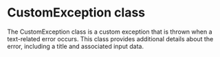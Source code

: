 # CustomException class

The CustomException class is a custom exception that is thrown when a text-related error occurs. This class provides
additional details about the error, including a title and associated input data.